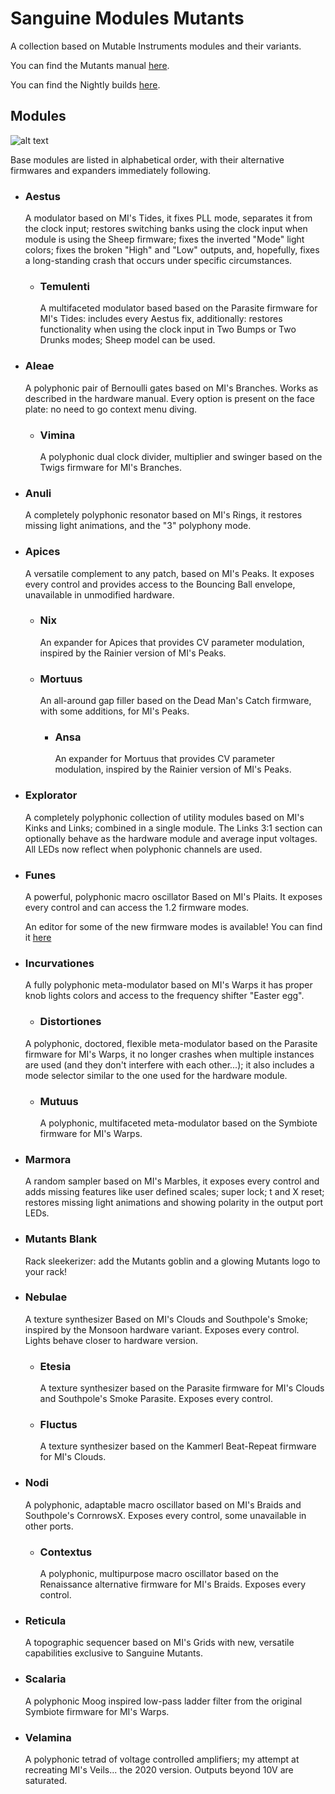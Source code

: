 # Sanguine Modules Mutants

A collection based on Mutable Instruments modules and their variants.

You can find the Mutants manual [here](https://media.githubusercontent.com/media/Bloodbat/SanguineModulesManuals/refs/heads/main/mutants_manual.pdf).

You can find the Nightly builds [here](https://github.com/Bloodbat/SanguineMutants/releases/tag/Nightly).

## Modules

![alt text](pics/mutants_modules.png)

Base modules are listed in alphabetical order, with their alternative firmwares and expanders immediately following.

- ### Aestus

  A modulator based on MI's Tides, it fixes PLL mode, separates it from the clock input; restores switching banks using the clock input when module is using the Sheep firmware; fixes the inverted "Mode" light colors; fixes the broken "High" and "Low" outputs, and, hopefully, fixes a long-standing crash that occurs under specific circumstances.

  - ### Temulenti

    A multifaceted modulator based based on the Parasite firmware for MI's Tides: includes every Aestus fix, additionally: restores functionality when using the clock input in Two Bumps or Two Drunks modes; Sheep model can be used.

- ### Aleae

  A polyphonic pair of Bernoulli gates based on MI's Branches. Works as described in the hardware manual. Every option is present on the face plate: no need to go context menu diving.
  
  - ### Vimina

    A polyphonic dual clock divider, multiplier and swinger based on the Twigs firmware for MI's Branches.

- ### Anuli

  A completely polyphonic resonator based on MI's Rings, it restores missing light animations, and the "3" polyphony mode.

- ### Apices

  A versatile complement to any patch, based on MI's Peaks. It exposes every control and provides access to the Bouncing Ball envelope, unavailable in unmodified hardware.

  - ### Nix
  
    An expander for Apices that provides CV parameter modulation, inspired by the Rainier version of MI's Peaks.

  - ### Mortuus

    An all-around gap filler based on the Dead Man's Catch firmware, with some additions, for MI's Peaks.

    - ### Ansa

      An expander for Mortuus that provides CV parameter modulation, inspired by the Rainier version of MI's Peaks.

- ### Explorator

  A completely polyphonic collection of utility modules based on MI's Kinks and Links; combined in a single module. The Links 3:1 section can optionally behave as the hardware module and average input voltages. All LEDs now reflect when polyphonic channels are used.

- ### Funes

  A powerful, polyphonic macro oscillator Based on MI's Plaits. It exposes every control and can access the 1.2 firmware modes.

  An editor for some of the new firmware modes is available! You can find it [here](https://bloodbat.github.io/Funes-Editors/)

- ### Incurvationes

  A fully polyphonic meta-modulator based on MI's Warps it has proper knob lights colors and access to the frequency shifter "Easter egg".
  
  - ### Distortiones

   A polyphonic, doctored, flexible meta-modulator based on the Parasite firmware for MI's Warps, it no longer crashes when multiple instances are used (and they don't interfere with each other...); it also includes a mode selector similar to the one used for the hardware module.
  
  - ### Mutuus

    A polyphonic, multifaceted meta-modulator based on the Symbiote firmware for MI's Warps.

- ### Marmora

  A random sampler based on MI's Marbles, it exposes every control and adds missing features like user defined scales; super lock; t and X reset; restores missing light animations and showing polarity in the output port LEDs.

- ### Mutants Blank

  Rack sleekerizer: add the Mutants goblin and a glowing Mutants logo to your rack!

- ### Nebulae

  A texture synthesizer Based on MI's Clouds and Southpole's Smoke; inspired by the Monsoon hardware variant. Exposes every control. Lights behave closer to hardware version.

  - ### Etesia

    A texture synthesizer based on the Parasite firmware for MI's Clouds and Southpole's Smoke Parasite. Exposes every control.
    
  - ### Fluctus

    A texture synthesizer based on the Kammerl Beat-Repeat firmware for MI's Clouds.

- ### Nodi

  A polyphonic, adaptable macro oscillator based on MI's Braids and Southpole's CornrowsX. Exposes every control, some unavailable in other ports.

  - ### Contextus

    A polyphonic, multipurpose macro oscillator based on the Renaissance alternative firmware for MI's Braids. Exposes every control.

- ### Reticula

  A topographic sequencer based on MI's Grids with new, versatile capabilities exclusive to Sanguine Mutants.

- ### Scalaria
  
  A polyphonic Moog inspired low-pass ladder filter from the original Symbiote firmware for MI's Warps.

- ### Velamina

  A polyphonic tetrad of voltage controlled amplifiers; my attempt at recreating MI's Veils... the 2020 version. Outputs beyond 10V are saturated.
